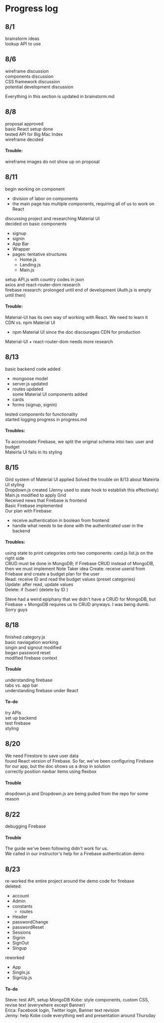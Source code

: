 # Progress log 
## 8/1 
brainstorm ideas  
lookup API to use  

## 8/6 
wireframe discussion  
components discussion  
CSS framework discussion  
potential development discussion  

Everything in this section is updated in brainstorm.md 

## 8/8 
proposal approved  
basic React setup done  
tested API for Big Mac Index  
wireframe decided  

#### Trouble: 
wireframe images do not show up on proposal  

## 8/11 
begin working on component  
 * division of labor on components 
 * the main page has multiple components, requiring all of us to work on React  

 discussing project and researching Material UI  
 decided on basic components  
* signup
* signin
* App Bar 
* Wrapper
* pages: tentative structures 
    * Home.js 
    * Landing.js
    * Main.js  

setup API.js with country codes in json  
axios and react-router-dom research  
firebase research: prolonged until end of development  (Auth.js is empty until then)  

#### Trouble: 
Material-UI has its own way of working with React. We need to learn it  
CDN vs. npm Material UI  
* npm Material UI since the doc discourages CDN for production  

Material-UI + react-router-dom needs more research  

## 8/13 
 basic backend code added  
* mongoose model 
* server.js updated 
* routes updated  
 some Material UI components added  
* cards 
* forms (signup, signin)  

tested components for functionality  
started logging progress in progress.md  

#### Troubles: 
 To accomodate Firebase, we split the original schema intoi two: user and budget  
 Mateirla UI fails in its styling  

## 8/15 
Gird system of Material UI applied 
Solved the trouble on 8/13 about Mateirla UI styling  
Dropdown.js created (Jenny used to state hook to establish this effectively)  
Main.js modified to apply Grid  
Received news that Firebase is frontend  
Basic Firebase implemented  
Our plan with Firebase:  
* receive authentication in boolean from frontend  
* handle what needs to be done with the authenticated user in the backend  

#### Troubles: 
using state to print categories onto two components: card.js list.js on the right side  
CRUD must be done in MongoDB; if Firebase CRUD instead of MongoDB, then we must implement Note Taker idea
Create: receive userid from Friebase and create a budget plan for the user  
Read: receive ID and read the budget values (preset categories)  
Update: after read, update values  
Delete: if (!user) {delete by ID }  

Steve had a weird epiphany that we didn't have a CRUD for MongoDB, but Firebase + MongoDB requires us to CRUD anyways. I was being dumb. Sorry guys 

## 8/18 
finished category.js  
basic naviagation working  
singin and signout modified  
began password reset  
modified firebase context  

#### Trouble  
understanding firebase  
tabs vs. app bar  
understanding firebase under React  

#### To-do
try APIs  
set up backend  
test firebase  
styling  

## 8/20
We need Firestore to save user data  
found React version of Firebase. So far, we've been configuring Firebase for our app, but the doc shows us a drop in solution  
correctly position navbar items using flexbox  

#### Trouble
dropdown.js and Dropdown.js are being pulled from the repo for some reason  

## 8/22 
debugging Firebase  

#### Trouble
The guide we've been following didn't work for us.  
We called in our instructor's help for a Firebase authentication demo  

## 8/23  
re-worked the entire project around the demo code for firebase  
deleted: 
* account  
* Admin  
* constants  
    * routes  
* Header  
* passwordChange  
* passwordReset  
* Sessions  
* Signin  
* SignOut  
* Singup

reworked  
* App  
* SingIn.js  
* SignUp.js  

#### To-do  
Steve: test API, setup MongoDB 
Kobe: style components, custom CSS, revise text (everywhere except Banner)  
Erica: Facebook login, Twitter login, Banner text revision  
Jenny: help Kobe code everything well and presentation around Thursday  